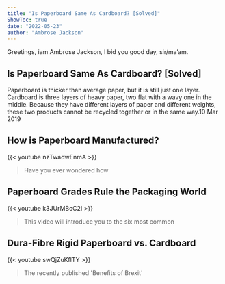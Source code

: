 ```yaml
---
title: "Is Paperboard Same As Cardboard? [Solved]"
ShowToc: true 
date: "2022-05-23"
author: "Ambrose Jackson" 
---
```


Greetings, iam Ambrose Jackson, I bid you good day, sir/ma’am.
## Is Paperboard Same As Cardboard? [Solved]
Paperboard is thicker than average paper, but it is still just one layer. Cardboard is three layers of heavy paper, two flat with a wavy one in the middle. Because they have different layers of paper and different weights, these two products cannot be recycled together or in the same way.10 Mar 2019

## How is Paperboard Manufactured?
{{< youtube nzTwadwEnmA >}}
>Have you ever wondered how 

## Paperboard Grades Rule the Packaging World
{{< youtube k3JUrMBcC2I >}}
>This video will introduce you to the six most common 

## Dura-Fibre Rigid Paperboard vs. Cardboard
{{< youtube swQjZuKflTY >}}
>The recently published 'Benefits of Brexit' 

